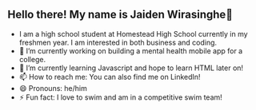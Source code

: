 ## Hello there! My name is Jaiden Wirasinghe👋
- I am a high school student at Homestead High School currently in my freshmen year. I am interested in both business and coding. 
- 🔭 I’m currently working on building a mental health mobile app for a college.
- 🌱 I’m currently learning Javascript and hope to learn HTML later on!
- 📫 How to reach me: You can also find me on LinkedIn!
- 😄 Pronouns: he/him
- ⚡ Fun fact: I love to swim and am in a competitive swim team!

<!--
**JWira0/JWira0** is a ✨ _special_ ✨ repository because its `README.md` (this file) appears on your GitHub profile.

Here are some ideas to get you started:

- 🔭 I’m currently working on ...
- 🌱 I’m currently learning ...
- 👯 I’m looking to collaborate on ...
- 🤔 I’m looking for help with ...
- 💬 Ask me about ...
- 📫 How to reach me: ...
- 😄 Pronouns: ...
- ⚡ Fun fact: ...
-->
